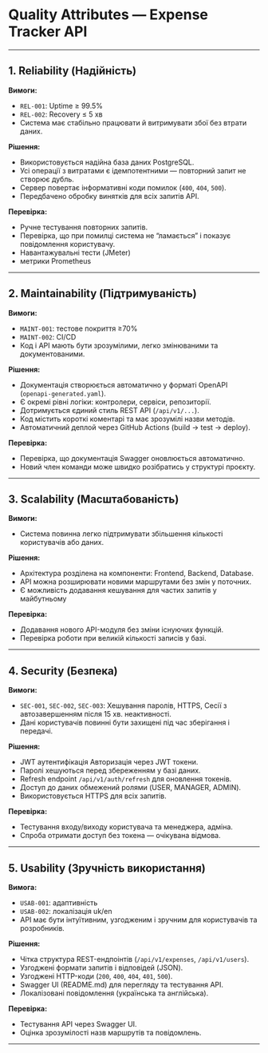 # Quality Attributes — Expense Tracker API

---

## 1. Reliability (Надійність)

**Вимоги:**  
- `REL-001`: Uptime ≥ 99.5%  
- `REL-002`: Recovery ≤ 5 хв 
- Система має стабільно працювати й витримувати збої без втрати даних.

**Рішення:**  
- Використовується надійна база даних PostgreSQL.  
- Усі операції з витратами є ідемпотентними — повторний запит не створює дубль.  
- Сервер повертає інформативні коди помилок (`400`, `404`, `500`).  
- Передбачено обробку винятків для всіх запитів API.  

**Перевірка:**  
- Ручне тестування повторних запитів.  
- Перевірка, що при помилці система не “ламається” і показує повідомлення користувачу.
- Навантажувальні тести (JMeter)
- метрики Prometheus

---

## 2. Maintainability (Підтримуваність)

**Вимоги:**  
- `MAINT-001`: тестове покриття ≥70%  
- `MAINT-002`: CI/CD  
- Код і API мають бути зрозумілими, легко змінюваними та документованими.

**Рішення:**  
- Документація створюється автоматично у форматі OpenAPI (`openapi-generated.yaml`).  
- Є окремі рівні логіки: контролери, сервіси, репозиторії.  
- Дотримується єдиний стиль REST API (`/api/v1/...`).  
- Код містить короткі коментарі та має зрозумілі назви методів. 
- Автоматичний деплой через GitHub Actions (build -> test -> deploy).

**Перевірка:**  
- Перевірка, що документація Swagger оновлюється автоматично.  
- Новий член команди може швидко розібратись у структурі проєкту.  

---

## 3. Scalability (Масштабованість)

**Вимоги:**  
- Система повинна легко підтримувати збільшення кількості користувачів або даних.

**Рішення:**  
- Архітектура розділена на компоненти: Frontend, Backend, Database.  
- API можна розширювати новими маршрутами без змін у поточних.  
- Є можливість додавання кешування для частих запитів у майбутньому

**Перевірка:**  
- Додавання нового API-модуля без зміни існуючих функцій.  
- Перевірка роботи при великій кількості записів у базі.  

---

## 4.  Security (Безпека)

**Вимоги:**  
- `SEC-001`, `SEC-002`, `SEC-003`: Хешування паролів, HTTPS, Сесії з автозавершенням після 15 хв. неактивності.
- Дані користувачів повинні бути захищені під час зберігання і передачі.  

**Рішення:**  
- JWT аутентифікація Авторизація через JWT токени.  
- Паролі хешуються перед збереженням у базі даних.     
- Refresh endpoint `/api/v1/auth/refresh` для оновлення токенів. 
- Доступ до даних обмежений ролями (USER, MANAGER, ADMIN). 
- Використовується HTTPS для всіх запитів.  


**Перевірка:**  
- Тестування входу/виходу користувача та менеджера, адміна.  
- Спроба отримати доступ без токена — очікувана відмова.     

---

## 5.  Usability (Зручність використання)

**Вимога:** 
- `USAB-001`: адаптивність  
- `USAB-002`: локалізація uk/en  
- API має бути інтуїтивним, узгодженим і зручним для користувачів та розробників.

**Рішення:**  
- Чітка структура REST-ендпоінтів (`/api/v1/expenses`, `/api/v1/users`).  
- Узгоджені формати запитів і відповідей (JSON).
- Узгоджені HTTP-коди (`200`, `400`, `404`, `401`, `500`).  
- Swagger UI (README.md) для перегляду та тестування API.  
- Локалізовані повідомлення (українська та англійська).  

**Перевірка:**  
- Тестування API через Swagger UI.  
- Оцінка зрозумілості назв маршрутів та повідомлень.

---
